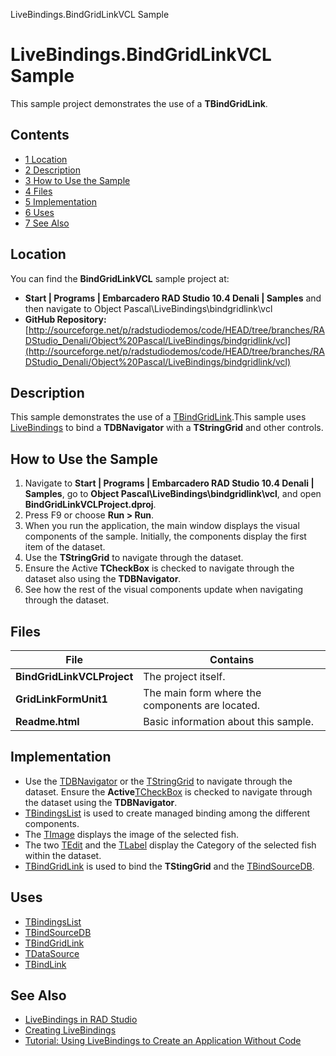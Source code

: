 LiveBindings.BindGridLinkVCL Sample[]()
# LiveBindings.BindGridLinkVCL Sample 


This sample project demonstrates the use of a **TBindGridLink**.
## Contents



* [1 Location](#Location)
* [2 Description](#Description)
* [3 How to Use the Sample](#How_to_Use_the_Sample)
* [4 Files](#Files)
* [5 Implementation](#Implementation)
* [6 Uses](#Uses)
* [7 See Also](#See_Also)


## Location 

You can find the **BindGridLinkVCL** sample project at:
* **Start | Programs | Embarcadero RAD Studio 10.4 Denali | Samples** and then navigate to Object Pascal\LiveBindings\bindgridlink\vcl
* **GitHub Repository:**[http://sourceforge.net/p/radstudiodemos/code/HEAD/tree/branches/RADStudio_Denali/Object%20Pascal/LiveBindings/bindgridlink/vcl](http://sourceforge.net/p/radstudiodemos/code/HEAD/tree/branches/RADStudio_Denali/Object%20Pascal/LiveBindings/bindgridlink/vcl)

## Description 

This sample demonstrates the use of a [TBindGridLink](http://docwiki.embarcadero.com/Libraries/Denali/en/Data.Bind.Components.TBindGridLink).This sample uses [LiveBindings](http://docwiki.embarcadero.com/RADStudio/Denali/en/LiveBindings_in_RAD_Studio) to bind a **TDBNavigator** with a **TStringGrid** and other controls.

## How to Use the Sample 


1.  Navigate to **Start | Programs | Embarcadero RAD Studio 10.4 Denali | Samples**, go to **Object Pascal\LiveBindings\bindgridlink\vcl**, and open **BindGridLinkVCLProject.dproj**.
2.  Press F9 or choose **Run > Run**.
3.  When you run the application, the main window displays the visual components of the sample. Initially, the components display the first item of the dataset.
4.  Use the **TStringGrid** to navigate through the dataset.
5.  Ensure the Active **TCheckBox** is checked to navigate through the dataset also using the **TDBNavigator**.
6.  See how the rest of the visual components update when navigating through the dataset.

## Files 



|**File**                  |**Contains**                                   |
|--------------------------|-----------------------------------------------|
|**BindGridLinkVCLProject**|The project itself.                            |
|**GridLinkFormUnit1**     |The main form where the components are located.|
|**Readme.html**           |Basic information about this sample.           |


## Implementation 


*  Use the [TDBNavigator](http://docwiki.embarcadero.com/Libraries/Denali/en/Vcl.DBCtrls.TDBNavigator) or the [TStringGrid](http://docwiki.embarcadero.com/Libraries/Denali/en/Vcl.Grids.TStringGrid) to navigate through the dataset. Ensure the **Active**[TCheckBox](http://docwiki.embarcadero.com/Libraries/Denali/en/Vcl.StdCtrls.TCheckBox) is checked to navigate through the dataset using the **TDBNavigator**.
* [TBindingsList](http://docwiki.embarcadero.com/Libraries/Denali/en/Data.Bind.Components.TBindingsList) is used to create managed binding among the different components.
*  The [TImage](http://docwiki.embarcadero.com/Libraries/Denali/en/Vcl.ExtCtrls.TImage) displays the image of the selected fish.
*  The two [TEdit](http://docwiki.embarcadero.com/Libraries/Denali/en/Vcl.StdCtrls.TEdit) and the [TLabel](http://docwiki.embarcadero.com/Libraries/Denali/en/Vcl.StdCtrls.TLabel) display the Category of the selected fish within the dataset.
* [TBindGridLink](http://docwiki.embarcadero.com/Libraries/Denali/en/Data.Bind.Components.TBindGridLink) is used to bind the **TStingGrid** and the [TBindSourceDB](http://docwiki.embarcadero.com/Libraries/Denali/en/Data.Bind.DBScope.TBindSourceDB).

## Uses 


* [TBindingsList](http://docwiki.embarcadero.com/Libraries/Denali/en/Data.Bind.Components.TBindingsList)
* [TBindSourceDB](http://docwiki.embarcadero.com/Libraries/Denali/en/Data.Bind.DBScope.TBindSourceDB)
* [TBindGridLink](http://docwiki.embarcadero.com/Libraries/Denali/en/Data.Bind.Components.TBindGridLink)
* [TDataSource](http://docwiki.embarcadero.com/Libraries/Denali/en/Data.DB.TDataSource)
* [TBindLink](http://docwiki.embarcadero.com/Libraries/Denali/en/Data.Bind.Components.TBindLink)

## See Also 


* [LiveBindings in RAD Studio](http://docwiki.embarcadero.com/RADStudio/Denali/en/LiveBindings_in_RAD_Studio)
* [Creating LiveBindings](http://docwiki.embarcadero.com/RADStudio/Denali/en/Creating_LiveBindings)
* [Tutorial: Using LiveBindings to Create an Application Without Code](http://docwiki.embarcadero.com/RADStudio/Denali/en/Tutorial:_Using_LiveBindings_to_Create_an_Application_Without_Code)





